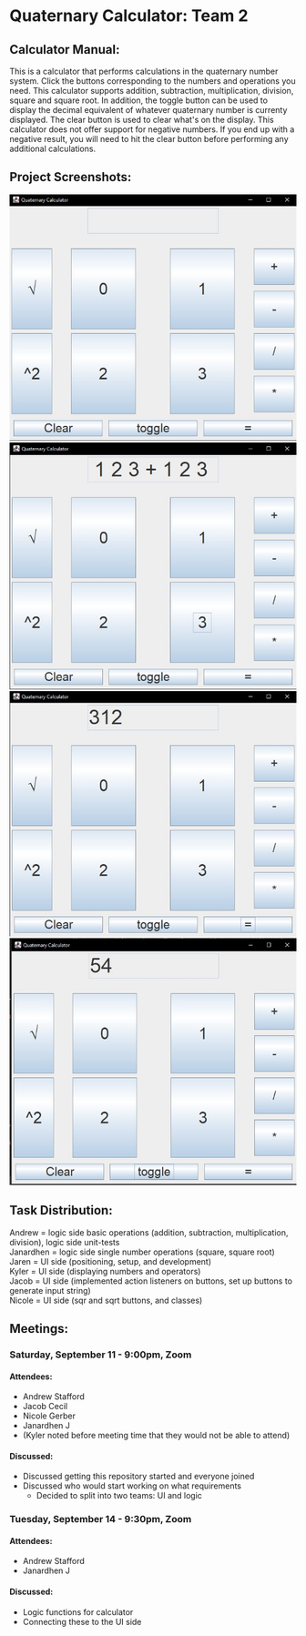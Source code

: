 # Quaternary Calculator: Team 2
## Calculator Manual:
This is a calculator that performs calculations in the quaternary number system. Click the buttons corresponding to the numbers and operations you need. This calculator supports 
addition, subtraction, multiplication, division, square and square root. In addition, the toggle button can be used to display the decimal equivalent of whatever quaternary 
number is currenty displayed. The clear button is used to clear what's on the display. This calculator does not offer support for negative numbers. If you end up with a negative
result, you will need to hit the clear button before performing any additional calculations. 
## Project Screenshots:

![alt text](https://github.com/jxprovost/Quaternary-Calculator/blob/main/Screenshots/QuaternaryCalc1.jpg)
![alt text](https://github.com/jxprovost/Quaternary-Calculator/blob/main/Screenshots/QuaternaryCalc2.jpg)
![alt text](https://github.com/jxprovost/Quaternary-Calculator/blob/main/Screenshots/QuaternaryCalc3.jpg)
![alt text](https://github.com/jxprovost/Quaternary-Calculator/blob/main/Screenshots/QuaternaryCalc4.jpg)

## Task Distribution:
Andrew = logic side basic operations (addition, subtraction, multiplication, division), logic side unit-tests<br>
Janardhen = logic side single number operations (square, square root)<br>
Jaren = UI side (positioning, setup, and development)<br>
Kyler = UI side (displaying numbers and operators)<br>
Jacob = UI side (implemented action listeners on buttons, set up buttons to generate input string)<br>
Nicole = UI side (sqr and sqrt buttons, and classes) <br> 

## Meetings:
### Saturday, September 11 - 9:00pm, Zoom
#### Attendees:
- Andrew Stafford
- Jacob Cecil
- Nicole Gerber
- Janardhen J
- (Kyler noted before meeting time that they would not be able to attend)

#### Discussed:
- Discussed getting this repository started and everyone joined
- Discussed who would start working on what requirements
  - Decided to split into two teams: UI and logic

### Tuesday, September 14 - 9:30pm, Zoom
#### Attendees:
- Andrew Stafford
- Janardhen J

#### Discussed:
- Logic functions for calculator
- Connecting these to the UI side
